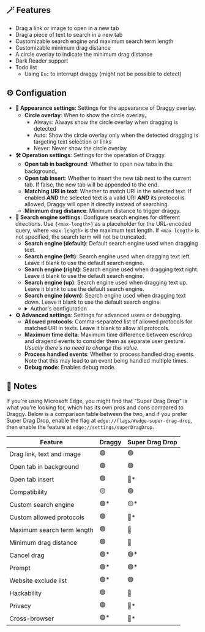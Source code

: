 ## 🪄 Features

- Drag a link or image to open in a new tab
- Drag a piece of text to search in a new tab
- Customizable search engine and maximum search term length
- Customizable minimum drag distance
- A circle overlay to indicate the minimum drag distance
- Dark Reader support
- Todo list
    - Using `Esc` to interrupt draggy (might not be possible to detect)

## ⚙️ Configuation

- **🎨 Appearance settings**: Settings for the appearance of Draggy overlay.
    - **Circle overlay**: When to show the circle overlay。
        - Always: Always show the circle overlay when dragging is detected
        - Auto: Show the circle overlay only when the detected dragging is targeting text selection or links
        - Never: Never show the circle overlay
- **🛠️ Operation settings**: Settings for the operation of Draggy.
    - **Open tab in background**: Whether to open new tabs in the background。
    - **Open tab insert**: Whether to insert the new tab next to the current tab. If false, the new tab will be appended to the end.
    - **Matching URI in text**: Whether to match URI in the selected text. If enabled ***AND*** the selected text is a valid URI ***AND*** its protocol is allowed, Draggy will open it directly instead of searching.
    - **Minimum drag distance**: Minimum distance to trigger draggy.
- **🔎 Search engine settings**: Configure search engines for different directions. Use `{<max-length>}` as a placeholder for the URL-encoded query, where `<max-length>` is the maximum text length. If `<max-length>` is not specified, the search term will not be truncated.
    - **Search engine (default)**: Default search engine used when dragging text.
    - **Search engine (left)**: Search engine used when dragging text left. Leave it blank to use the default search engine.
    - **Search engine (right)**: Search engine used when dragging text right. Leave it blank to use the default search engine.
    - **Search engine (up)**: Search engine used when dragging text up. Leave it blank to use the default search engine.
    - **Search engine (down)**: Search engine used when dragging text down. Leave it blank to use the default search engine.
    - <details><summary>Author's configuration</summary>
        <ul>
            <li><strong>Search engine (left)</strong>: <code>https://www.deepl.com/zh/translator#en/zh-hans/{}</code> (DeepL Translation)</li>
            <li><strong>Search engine (right)</strong>: <code>https://opnxng.com/search?q={50}</code> (OpnXng Search)</li>
            <li><strong>Search engine (up)</strong>: <code>https://www.google.com/search?q={50}</code> (Google Search)</li>
            <li><strong>Search engine (down)</strong>: <code>https://www.bing.com/search?q={50}</code> (Bing Search)</li>
        </ul>
    </details>
- **⚙️ Advanced settings**: Settings for advanced users or debugging.
    - **Allowed protocols**: Comma-separated list of allowed protocols for matched URI in texts. Leave it blank to allow all protocols.
    - **Maximum time delta**: Maximum time difference between esc/drop and dragend events to consider them as separate user gesture. *Usually there's no need to change this value.*
    - **Process handled events**: Whether to process handled drag events. Note that this may lead to an event being handled multiple times.
    - **Debug mode**: Enables debug mode.

## 📃 Notes

If you're using Microsoft Edge, you might find that "Super Drag Drop" is what you're looking for, which has its own pros and cons compared to Draggy. Below is a comparison table between the two, and if you prefer Super Drag Drop, enable the flag at `edge://flags/#edge-super-drag-drop`, then enable the feature at `edge://settings/superDragDrop`.

| Feature | Draggy | Super Drag Drop |
| --- | --- | --- |
| Drag link, text and image | 🟢 | 🟢 |
| Open tab in background | 🟢 | 🟢 |
| Open tab insert | 🟢 | <span title="Opened tabs always get appended to the end">🔴*</span> |
| Compatibility | 🟡 | 🟢 |
| Custom search engine | <span title="Allows up to 4 different search engines based on dragging direction">🟢*</span> | <span title="Only 1 search engine allowed and limited to Bing or default search engine">🟡*</span> |
| Custom allowed protocols | 🟢 | <span title="Only allows http & https">🔴*</span> |
| Maximum search term length | 🟢 | 🔴 |
| Minimum drag distance | 🟢 | 🔴 |
| Cancel drag | <span title="Move mouse back into the circle (browser's design makes cancelling with Esc impossible)">🟢*</span> | <span title="Press Esc key">🟢*</span> |
| Prompt | <span title="Circle overlay">🟢*</span> | <span title="Top toast">🟢*</span> |
| Website exclude list | <span title="Configure in Tampermonkey">🟢*</span> | 🟢 |
| Hackability | 🟢 | 🔴 |
| Privacy | 🟢 | <span title="Adds tracking parameters when searching">🔴*</span> |
| Cross-browser | <span title="Expected to work on all modern browsers with Tampermonkey">🟢*</span> | <span title="Edge-exclusive">🔴*</span> |
